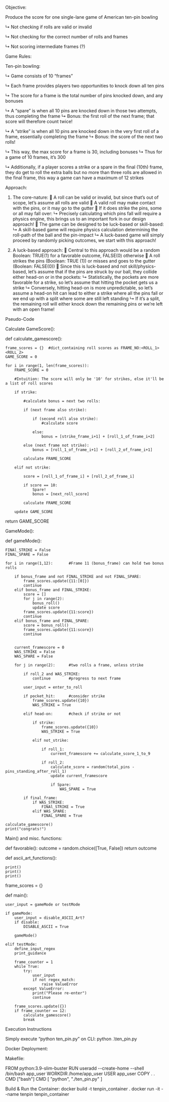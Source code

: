 Objective:

Produce the score for one single-lane game of American ten-pin bowling

↳ Not checking if rolls are valid or invalid

↳ Not checking for the correct number of rolls and frames

↳ Not scoring intermediate frames (?)



Game Rules:

Ten-pin bowling:

↳ Game consists of 10 “frames”

↳ Each frame provides players two opportunities to knock down all ten pins

↳ The score for a frame is the total number of pins knocked down, and any bonuses

↳ A “spare” is when all 10 pins are knocked down in those two attempts, thus completing the frame
	↳ Bonus: the first roll of the next frame; that score will therefore count twice!
	
↳ A “strike” is when all 10 pins are knocked down in the very first roll of a frame, essentially completing the frame
	↳ Bonus: the score of the next two rolls!
	
↳ This way, the max score for a frame is 30, including bonuses
	↳ Thus for a game of 10 frames, it’s 300
	
↳ Additionally, if a player scores a strike or a spare in the final (10th) frame, they do get to roll the extra balls but no more    than three rolls are allowed in the final frame, this way a game can have a maximum of 12 strikes


Approach:

1.	The core-nature:
	A roll can be valid or invalid, but since that’s out of scope, let’s assume all rolls are valid
	A valid roll may make contact with the pins, or it may go to the gutter
	If it does strike the pins, some or all may fall over:
↳ Precisely calculating which pins fall will require a physics engine, this brings us to an important fork in our design approach!
	The game can be designed to be luck-based or skill-based:
↳ A skill-based game will require physics calculation determining the roll-path of the ball and the pin-impact
↳ A luck-based game will simply proceed by randomly picking outcomes, we start with this approach!

2.	A luck-based approach:
	Central to this approach would be a random Boolean: TRUE(1) for a favorable outcome, FALSE(0) otherwise
	A roll strikes the pins (Boolean: TRUE (1)) or misses and goes to the gutter (Boolean: FALSE(0))
	Since this is luck-based and not skill/physics-based, let’s assume that if the pins are struck by our ball, they collide either head-on or in the pockets:
↳ Statistically, the pockets are more favorable for a strike, so let’s assume that hitting the pocket gets us a strike
↳ Conversely, hitting head-on is more unpredictable, so let’s assume a head-on hit can lead to either a strike where all the pins fall or we end up with a split where some are still left standing
↳ If it’s a split, the remaining roll will either knock down the remaining pins or we’re left with an open frame!



Pseudo-Code


Calculate GameScore():

def calculate_gamescore():

	frame_scores = {}  #dict_containing roll scores as FRAME_NO:<ROLL_1><ROLL_2>
	GAME_SCORE = 0

	for i in range(1, len(frame_scores)):
		FRAME_SCORE = 0

		#Intuition: The score will only be '10' for strikes, else it'll be a list of roll scores

		if strike:

			#calculate bonus = next two rolls:
			
			if (next frame also strike):

				if (second roll also strike):
					#calculate score

				else:
					bonus = [strike_frame_i+1] + [roll_1_of_frame_i+2]

			else (next frame not strike):
				bonus = [roll_1_of_frame_i+1] + [roll_2_of_frame_i+1]

			calculate FRAME_SCORE

		elif not strike:

			score = [roll_1_of_frame_i] + [roll_2_of_frame_i]

			if score == 10:
				Spare!
				bonus = [next_roll_score]

			calculate FRAME_SCORE

		update GAME_SCORE

return GAME_SCORE



GameMode():

def gameMode():

	FINAl_STRIKE = False
	FINAL_SPARE = False

	for i in range(1,12):		#Frame 11 (bonus_frame) can hold two bonus rolls

		if bonus_frame and not FINAL_STRIKE and not FINAL_SPARE:
			frame_scores.update({11:[0]})
			continue
		elif bonus_frame and FINAL_STRIKE:
			score = []
			for j in range(2):
				bonus_roll()
				update score
			frame_scores.update({11:score})
			continue
		elif bonus_frame and FINAL_SPARE:
			score = bonus_roll()
			frame_scores.update({11:score})
			continue


		current_framescore = 0
		WAS_STRIKE = False
		WAS_SPARE = False

		for j in range(2):		#two rolls a frame, unless strike

			if roll_2 and WAS_STRIKE:
				continue		#progress to next frame

			user_input = enter_to_roll

			if pocket_hit:		#consider strike
				frame_scores.update({10})
				WAS_STRIKE = True

			elif head-on:		#check if strike or not

				if strike:
					frame_scores.update({10})
					WAS_STRIKE = True

				elif not_strike:

					if roll_1:
						current_framescore += calculate_score_1_to_9

					if roll_2:
						calculate_score = random(total_pins - pins_standing_after_roll_1)
						update current_framescore

						if Spare:
							WAS_SPARE = True

			if final_frame:
				if WAS_STRIKE:
					FINAl_STRIKE = True
				elif WAS_SPARE:
					FINAL_SPARE = True

	calculate_gamescore()
	print("congrats!")



Main() and misc. functions:


def favorable():
	outcome = random.choice([True, False])
	return outcome


def ascii_art_functions():

	print()
	print()
	print()


frame_scores = {}

def main():

	user_input = gameMode or testMode

	if gameMode:
		user_input = disable_ASCII_Art?
		if disable:
			DISABLE_ASCII = True

		gameMode()

	elif testMode:
		define_input_regex
		print_guidance

		frame_counter = 1
		while True:
			try:
				user_input
				if not regex_match:
					raise ValueError
			except ValueError:
				print("Please re-enter")
				continue

		frame_scores.update({})
		if frame_counter == 12:
			calculate_gamescore()
			break



Execution Instructions


Simply execute “python ten_pin.py” on CLI: python .\ten_pin.py


Docker Deployment:


Makefile:

FROM python:3.9-slim-buster
RUN useradd --create-home --shell /bin/bash app_user
WORKDIR /home/app_user
USER app_user
COPY . .
CMD ["bash"]
CMD [ "python", "./ten_pin.py" ]


Build & Run the Container:
docker build -t tenpin_container .
docker run -it --name tenpin tenpin_container


